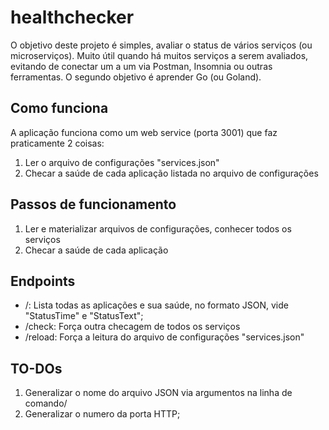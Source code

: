 # healthchecker
O objetivo deste projeto é simples, avaliar o status de vários serviços (ou microserviços). Muito útil quando há muitos serviços a serem avaliados, evitando de conectar um a um via Postman, Insomnia ou outras ferramentas. O segundo objetivo é aprender Go (ou Goland).

## Como funciona
A aplicação funciona como um web service (porta 3001) que faz praticamente 2 coisas:
  1. Ler o arquivo de configurações "services.json"
  2. Checar a saúde de cada aplicação listada no arquivo de configurações

## Passos de funcionamento
  1. Ler e materializar arquivos de configurações, conhecer todos os serviços
  2. Checar a saúde de cada aplicação

## Endpoints
  * /: Lista todas as aplicações e sua saúde, no formato JSON, vide "StatusTime" e "StatusText";
  * /check: Força outra checagem de todos os serviços
  * /reload: Força a leitura do arquivo de configurações "services.json"

## TO-DOs
  1. Generalizar o nome do arquivo JSON via argumentos na linha de comando/
  2. Generalizar o numero da porta HTTP;
